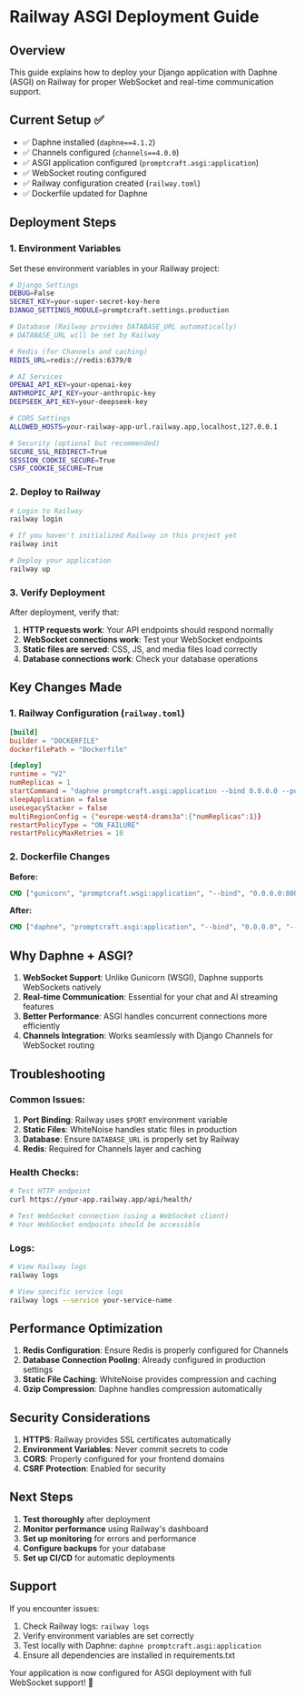 # Railway ASGI Deployment Guide

## Overview
This guide explains how to deploy your Django application with Daphne (ASGI) on Railway for proper WebSocket and real-time communication support.

## Current Setup ✅
- ✅ Daphne installed (`daphne==4.1.2`)
- ✅ Channels configured (`channels==4.0.0`)
- ✅ ASGI application configured (`promptcraft.asgi:application`)
- ✅ WebSocket routing configured
- ✅ Railway configuration created (`railway.toml`)
- ✅ Dockerfile updated for Daphne

## Deployment Steps

### 1. Environment Variables
Set these environment variables in your Railway project:

```bash
# Django Settings
DEBUG=False
SECRET_KEY=your-super-secret-key-here
DJANGO_SETTINGS_MODULE=promptcraft.settings.production

# Database (Railway provides DATABASE_URL automatically)
# DATABASE_URL will be set by Railway

# Redis (for Channels and caching)
REDIS_URL=redis://redis:6379/0

# AI Services
OPENAI_API_KEY=your-openai-key
ANTHROPIC_API_KEY=your-anthropic-key
DEEPSEEK_API_KEY=your-deepseek-key

# CORS Settings
ALLOWED_HOSTS=your-railway-app-url.railway.app,localhost,127.0.0.1

# Security (optional but recommended)
SECURE_SSL_REDIRECT=True
SESSION_COOKIE_SECURE=True
CSRF_COOKIE_SECURE=True
```

### 2. Deploy to Railway

```bash
# Login to Railway
railway login

# If you haven't initialized Railway in this project yet
railway init

# Deploy your application
railway up
```

### 3. Verify Deployment

After deployment, verify that:

1. **HTTP requests work**: Your API endpoints should respond normally
2. **WebSocket connections work**: Test your WebSocket endpoints
3. **Static files are served**: CSS, JS, and media files load correctly
4. **Database connections work**: Check your database operations

## Key Changes Made

### 1. Railway Configuration (`railway.toml`)
```toml
[build]
builder = "DOCKERFILE"
dockerfilePath = "Dockerfile"

[deploy]
runtime = "V2"
numReplicas = 1
startCommand = "daphne promptcraft.asgi:application --bind 0.0.0.0 --port $PORT"
sleepApplication = false
useLegacyStacker = false
multiRegionConfig = {"europe-west4-drams3a":{"numReplicas":1}}
restartPolicyType = "ON_FAILURE"
restartPolicyMaxRetries = 10
```

### 2. Dockerfile Changes
**Before:**
```dockerfile
CMD ["gunicorn", "promptcraft.wsgi:application", "--bind", "0.0.0.0:8000"]
```

**After:**
```dockerfile
CMD ["daphne", "promptcraft.asgi:application", "--bind", "0.0.0.0", "--port", "8000"]
```

## Why Daphne + ASGI?

1. **WebSocket Support**: Unlike Gunicorn (WSGI), Daphne supports WebSockets natively
2. **Real-time Communication**: Essential for your chat and AI streaming features
3. **Better Performance**: ASGI handles concurrent connections more efficiently
4. **Channels Integration**: Works seamlessly with Django Channels for WebSocket routing

## Troubleshooting

### Common Issues:

1. **Port Binding**: Railway uses `$PORT` environment variable
2. **Static Files**: WhiteNoise handles static files in production
3. **Database**: Ensure `DATABASE_URL` is properly set by Railway
4. **Redis**: Required for Channels layer and caching

### Health Checks:
```bash
# Test HTTP endpoint
curl https://your-app.railway.app/api/health/

# Test WebSocket connection (using a WebSocket client)
# Your WebSocket endpoints should be accessible
```

### Logs:
```bash
# View Railway logs
railway logs

# View specific service logs
railway logs --service your-service-name
```

## Performance Optimization

1. **Redis Configuration**: Ensure Redis is properly configured for Channels
2. **Database Connection Pooling**: Already configured in production settings
3. **Static File Caching**: WhiteNoise provides compression and caching
4. **Gzip Compression**: Daphne handles compression automatically

## Security Considerations

1. **HTTPS**: Railway provides SSL certificates automatically
2. **Environment Variables**: Never commit secrets to code
3. **CORS**: Properly configured for your frontend domains
4. **CSRF Protection**: Enabled for security

## Next Steps

1. **Test thoroughly** after deployment
2. **Monitor performance** using Railway's dashboard
3. **Set up monitoring** for errors and performance
4. **Configure backups** for your database
5. **Set up CI/CD** for automatic deployments

## Support

If you encounter issues:
1. Check Railway logs: `railway logs`
2. Verify environment variables are set correctly
3. Test locally with Daphne: `daphne promptcraft.asgi:application`
4. Ensure all dependencies are installed in requirements.txt

Your application is now configured for ASGI deployment with full WebSocket support! 🚀